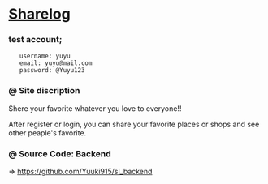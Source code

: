 # <a href="https://sharelog.pages.dev/">Sharelog</a>

### test account;
       username: yuyu
       email: yuyu@mail.com
       password: @Yuyu123



### @ Site discription

Shere your favorite whatever you love to everyone!!

After register or login, you can share your favorite places or shops and see other peaple's favorite.



### @ Source Code: Backend

=> https://github.com/Yuuki915/sl_backend

